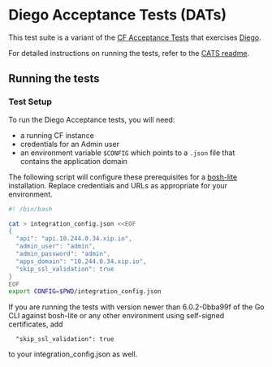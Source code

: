# Diego Acceptance Tests (DATs)

This test suite is a variant of the [CF Acceptance Tests][cats] that exercises
[Diego](https://github.com/cloudfoundry-incubator/diego-release).

For detailed instructions on running the tests, refer to the
[CATS readme](https://github.com/cloudfoundry/cf-acceptance-tests/blob/master/README.md).

## Running the tests

### Test Setup

To run the Diego Acceptance tests, you will need:
- a running CF instance
- credentials for an Admin user
- an environment variable `$CONFIG` which points to a `.json` file that contains the application domain

The following script will configure these prerequisites for a [bosh-lite](https://github.com/cloudfoundry/bosh-lite)
installation. Replace credentials and URLs as appropriate for your environment.

```bash
#! /bin/bash

cat > integration_config.json <<EOF
{
  "api": "api.10.244.0.34.xip.io",
  "admin_user": "admin",
  "admin_password": "admin",
  "apps_domain": "10.244.0.34.xip.io",
  "skip_ssl_validation": true
}
EOF
export CONFIG=$PWD/integration_config.json
```

If you are running the tests with version newer than 6.0.2-0bba99f of the Go CLI against bosh-lite or any other environment
using self-signed certificates, add

```
  "skip_ssl_validation": true
```

to your integration_config.json as well.

[cats]: https://github.com/cloudfoundry/cf-acceptance-tests
